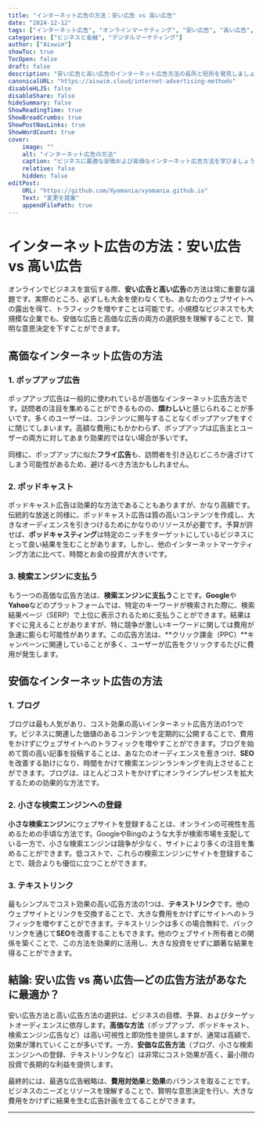 ```yaml
---
title: "インターネット広告の方法：安い広告 vs 高い広告"
date: "2024-12-12"
tags: ["インターネット広告", "オンラインマーケティング", "安い広告", "高い広告", "デジタルマーケティング"]
categories: ["ビジネスと金融", "デジタルマーケティング"]
author: ["Aixwim"]
showToc: true
TocOpen: false
draft: false
description: "安い広告と高い広告のインターネット広告方法の長所と短所を発見しましょう。お金を節約したい場合でも、プレミアム広告に投資したい場合でも、どの戦略がビジネスに最適かを学びましょう。"
canonicalURL: "https://aixwim.cloud/internet-advertising-methods"
disableHLJS: false
disableShare: false
hideSummary: false
ShowReadingTime: true
ShowBreadCrumbs: true
ShowPostNavLinks: true
ShowWordCount: true
cover:
    image: ""
    alt: "インターネット広告の方法"
    caption: "ビジネスに最適な安価および高価なインターネット広告方法を学びましょう。"
    relative: false
    hidden: false
editPost:
    URL: "https://github.com/Xyomania/xyomania.github.io"
    Text: "変更を提案"
    appendFilePath: true
---
```


# インターネット広告の方法：安い広告 vs 高い広告

オンラインでビジネスを宣伝する際、**安い広告と高い広告**の方法は常に重要な議題です。実際のところ、必ずしも大金を使わなくても、あなたのウェブサイトへの露出を得て、トラフィックを増やすことは可能です。小規模なビジネスでも大規模な企業でも、安価な広告と高価な広告の両方の選択肢を理解することで、賢明な意思決定を下すことができます。

## 高価なインターネット広告の方法

### 1. **ポップアップ広告**
ポップアップ広告は一般的に使われているが高価なインターネット広告方法です。訪問者の注目を集めることができるものの、**煩わしい**と感じられることが多いです。多くのユーザーは、コンテンツに関与することなくポップアップをすぐに閉じてしまいます。高額な費用にもかかわらず、ポップアップは広告主とユーザーの両方に対してあまり効果的ではない場合が多いです。

同様に、ポップアップに似た**フライ広告**も、訪問者を引き込むどころか遠ざけてしまう可能性があるため、避けるべき方法かもしれません。

### 2. **ポッドキャスト**
ポッドキャスト広告は効果的な方法であることもありますが、かなり高額です。伝統的な放送と同様に、ポッドキャスト広告は質の高いコンテンツを作成し、大きなオーディエンスを引きつけるためにかなりのリソースが必要です。予算が許せば、**ポッドキャスティング**は特定のニッチをターゲットにしているビジネスにとって良い結果を生むことがあります。しかし、他のインターネットマーケティング方法に比べて、時間とお金の投資が大きいです。

### 3. **検索エンジンに支払う**
もう一つの高価な広告方法は、**検索エンジンに支払う**ことです。**Google**や**Yahoo**などのプラットフォームでは、特定のキーワードが検索された際に、検索結果ページ（SERP）で上位に表示されるために支払うことができます。結果はすぐに見えることがありますが、特に競争が激しいキーワードに関しては費用が急速に膨らむ可能性があります。この広告方法は、**クリック課金（PPC）**キャンペーンに関連していることが多く、ユーザーが広告をクリックするたびに費用が発生します。

## 安価なインターネット広告の方法

### 1. **ブログ**
ブログは最も人気があり、コスト効果の高いインターネット広告方法の1つです。ビジネスに関連した価値のあるコンテンツを定期的に公開することで、費用をかけずにウェブサイトへのトラフィックを増やすことができます。ブログを始めて質の高い記事を投稿することは、あなたのオーディエンスを惹きつけ、**SEO**を改善する助けになり、時間をかけて検索エンジンランキングを向上させることができます。ブログは、ほとんどコストをかけずにオンラインプレゼンスを拡大するための効果的な方法です。

### 2. **小さな検索エンジンへの登録**
**小さな検索エンジン**にウェブサイトを登録することは、オンラインの可視性を高めるための手頃な方法です。GoogleやBingのような大手が検索市場を支配している一方で、小さな検索エンジンは競争が少なく、サイトにより多くの注目を集めることができます。低コストで、これらの検索エンジンにサイトを登録することで、競合よりも優位に立つことができます。

### 3. **テキストリンク**
最もシンプルでコスト効果の高い広告方法の1つは、**テキストリンク**です。他のウェブサイトとリンクを交換することで、大きな費用をかけずにサイトへのトラフィックを増やすことができます。テキストリンクは多くの場合無料で、バックリンクを通じて**SEO**を改善することもできます。他のウェブサイト所有者との関係を築くことで、この方法を効果的に活用し、大きな投資をせずに顕著な結果を得ることができます。

## 結論: 安い広告 vs 高い広告—どの広告方法があなたに最適か？

安い広告方法と高い広告方法の選択は、ビジネスの目標、予算、およびターゲットオーディエンスに依存します。**高価な方法**（ポップアップ、ポッドキャスト、検索エンジン広告など）は高い可視性と即効性を提供しますが、通常は高額で、効果が薄れていくことが多いです。一方、**安価な広告方法**（ブログ、小さな検索エンジンへの登録、テキストリンクなど）は非常にコスト効果が高く、最小限の投資で長期的な利益を提供します。

最終的には、最適な広告戦略は、**費用対効果**と**効果**のバランスを取ることです。ビジネスのニーズとリソースを理解することで、賢明な意思決定を行い、大きな費用をかけずに結果を生む広告計画を立てることができます。

---
